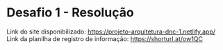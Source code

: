 # Desafio 1 - Resolução
Link do site disponibilizado: https://projeto-arquitetura-dnc-1.netlify.app/ <br>
Link da planilha de registro de informação: https://shorturl.at/ow1QC
